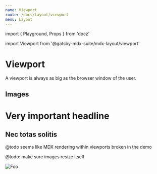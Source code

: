 ```yaml
---
name: Viewport
route: /docs/layout/viewport
menu: Layout
---
```

import { Playground, Props } from 'docz'

import Viewport from '@gatsby-mdx-suite/mdx-layout/viewport'

# Viewport

A viewport is always as big as the browser window of the user.

<Props of={Viewport} />

## Images

<Playground>
  <Viewport>

  # Very important headline

  </Viewport>
  <Viewport>

## Nec totas solitis

@todo seems like MDX rendering within viewports broken in the demo

  </Viewport>
  <Viewport horizontalAlign="end" verticalAlign="end">

  @todo: make sure images resize itself

  ![Foo](https://source.unsplash.com/random?2)

  </Viewport>
</Playground>
